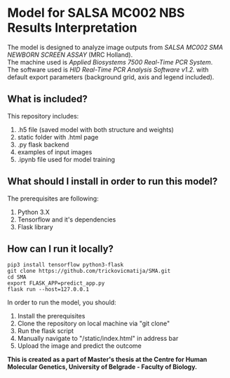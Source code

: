 # Model for SALSA MC002 NBS Results Interpretation
The model is designed to analyze image outputs from *SALSA MC002 SMA NEWBORN SCREEN ASSAY* (MRC Holland).  
The machine used is *Applied Biosystems 7500 Real-Time PCR System*.  
The software used is *HID Real-Time PCR Analysis Software v1.2.* with default export parameters (background grid, axis and legend included).  

## What is included?
This repository includes:
1) .h5 file (saved model with both structure and weights)
2) static folder with .html page
3) .py flask backend
4) examples of input images
5) .ipynb file used for model training

## What should I install in order to run this model?
The prerequisites are following:
1) Python 3.X
2) Tensorflow and it's dependencies
3) Flask library

## How can I run it locally?  
```  
pip3 install tensorflow python3-flask  
git clone https://github.com/trickovicmatija/SMA.git  
cd SMA
export FLASK_APP=predict_app.py
flask run --host=127.0.0.1  
```  
In order to run the model, you should:
1) Install the prerequisites
2) Clone the repository on local machine via "git clone"
3) Run the flask script
4) Manually navigate to "/static/index.html" in address bar
5) Upload the image and predict the outcome



**This is created as a part of Master's thesis at the Centre for Human Molecular Genetics, University of Belgrade - Faculty of Biology.**
